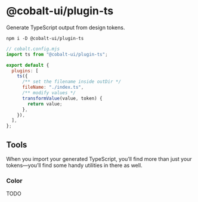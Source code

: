 # @cobalt-ui/plugin-ts

Generate TypeScript output from design tokens.

```
npm i -D @cobalt-ui/plugin-ts
```

```js
// cobalt.config.mjs
import ts from "@cobalt-ui/plugin-ts";

export default {
  plugins: [
    ts({
      /** set the filename inside outDir */
      fileName: "./index.ts",
      /** modify values */
      transformValue(value, token) {
        return value;
      },
    }),
  ],
};
```

## Tools

When you import your generated TypeScript, you’ll find more than just your tokens—you’ll find some handy utilities in there as well.

### Color

TODO
